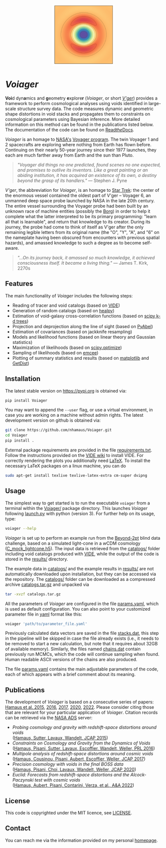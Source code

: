 <center>
<img src="docs/voiager.png" alt="Voiager" width="200"/>
</center>

# *Voiager*

**Voi**d dyn**a**mics and **g**eometry **e**xplore**r** (*Voiager*, or short [*V'ger*](https://memory-alpha.fandom.com/wiki/V'ger)) provides a framework to perform cosmological analyses using voids identified in large-scale structure survey data. The code measures dynamic and geometric shape distortions in void stacks and propagates them to constraints on cosmological parameters using Bayesian inference. More detailed information on this method can be found in the publications listed below. The documentation of the code can be found on [Read*the*Docs](https://docs.readthedocs.io).

*Voiager* is an homage to [NASA's](https://voyager.jpl.nasa.gov/) [Voyager program](https://en.wikipedia.org/wiki/Voyager_program). The twin Voyager 1 and 2 spacecrafts are exploring where nothing from Earth has flown before. Continuing on their nearly 50-year journey since their 1977 launches, they each are much farther away from Earth and the sun than Pluto.

> *"Voyager did things no one predicted, found scenes no one expected, and promises to outlive its inventors. Like a great painting or an abiding institution, it has acquired an existence of its own, a destiny beyond the grasp of its handlers."* 
— Stephen J. Pyne

*V'ger*, the abbreviation for *Voiager*, is an homage to [Star Trek](https://memory-alpha.fandom.com/wiki/Star_Trek:_The_Motion_Picture): the center of the enormous vessel contained the oldest part of V'ger – Voyager 6, an unmanned deep space probe launched by NASA in the late 20th century. The entire vessel surrounding the Voyager probe had been built by an unknown race of machine entities (possibly the [Borg](https://memory-alpha.fandom.com/wiki/Borg)) in order to help it complete what the latter interpreted to be its primary programming: "learn all that is learnable", and return that knowledge to its creator. During its journey, the probe had come to think of itself as V'ger after the only remaining legible letters from its original name (the "O", "Y", "A", and "6" on the nameplate having been obscured from encounters with previous spatial hazards), and amassed knowledge to such a degree as to become self-aware. 

> *"…On its journey back, it amassed so much knowledge, it achieved consciousness itself. It became a living thing."*
— James T. Kirk, 2270s


## Features

The main functionality of *Voiager* includes the following steps:

- Reading of tracer and void catalogs (based on [VIDE](https://bitbucket.org/cosmicvoids/vide_public/wiki/Home/))
- Generation of random catalogs (based on [healpy](https://healpy.readthedocs.io/))
- Estimation of void-galaxy cross-correlation functions (based on [scipy k-d trees](https://docs.scipy.org/doc/scipy/reference/generated/scipy.spatial.KDTree.html#scipy.spatial.KDTree))
- Projection and deprojection along the line of sight (based on [PyAbel](https://pyabel.readthedocs.io))
- Estimation of covariances (based on jackknife resampling)
- Models and likelihood functions (based on linear theory and Gaussian statistics)
- Maximization of likelihoods (based on [scipy.optimize](https://docs.scipy.org/doc/scipy/tutorial/optimize.html))
- Sampling of likelihoods (based on [emcee](https://emcee.readthedocs.io/))
- Plotting of summary statistics and results (based on [matplotlib](https://matplotlib.org/) and [GetDist](https://getdist.readthedocs.io/))


## Installation
The latest stable version on https://pypi.org is obtained via:
```sh
pip install Voiager
```
You may want to append the `--user` flag, or use a virtual environment, in case you are working on a machine without admin rights. The latest development version on github is obtained via:
```sh
git clone https://github.com/nhamaus/Voiager.git
cd Voiager
pip install .
```
External package requirements are provided in the file [requirements.txt](requirements.txt). Follow the instructions provided on the [VIDE wiki](https://bitbucket.org/cosmicvoids/vide_public/wiki/Home/) to install VIDE. For correctly rendering the plots you additionally need [LaTeX](https://texblog.org/installing-latex/). To install the necessary LaTeX packages on a linux machine, you can do
```sh
sudo apt-get install texlive texlive-latex-extra cm-super dvipng
```

## Usage

The simplest way to get started is to run the executable `voiager` from a terminal within the [Voiager/](./) package directory. This launches *Voiager* following [launch.py](voiager/launch.py) with python (version 3). For further help on its usage, type:
```sh
voiager --help
```
*Voiager* is set up to perform an example run from the [Beyond-2pt](https://github.com/ANSalcedo/Beyond2ptMock) blind data challenge, based on a simulated light-cone in a *w*CDM cosmology ([C_mock_lightcone.h5](https://github.com/ANSalcedo/Beyond2ptMock/blob/main/C_mock_lightcone.h5)). The input data is retrieved from the [catalogs/](catalogs/) folder including void catalogs produced with [VIDE](https://bitbucket.org/cosmicvoids/vide_public/wiki/Home/), while the output of the code is stored in the [results/](results/) directory.


The example data in [catalogs/](catalogs/) and the example results in [results/](results/) are not automatically downloaded upon installation, but they can be accessed via the repository. The [catalogs/](catalogs/) folder can be downloaded as a compressed archive [catalogs.tar.gz](https://github.com/nhamaus/Voiager/releases/download/v0.1.0/catalogs.tar.gz) and unpacked via
```sh
tar -xvzf catalogs.tar.gz
```

All the parameters of *Voiager* are configured in the file [params.yaml](voiager/params.yaml), which is used as default configuration. You can also point to your customized parameter file in [yaml](https://pyyaml.org/) format like this:
```sh
voiager 'path/to/parameter_file.yaml'
```
Previously calculated data vectors are saved in the file [stacks.dat](/results/Beyond2pt/C_mock_lightcone_0240/stacks.dat), this step in the pipeline will be skipped in case the file already exists (i.e., it needs to be removed to start a new calculation, but note that it requires about 32GB of available memory). Similarly, the files named [chains.dat](/results/Beyond2pt/C_mock_lightcone_0240/chains.dat) contain previously run MCMCs, which the code will continue sampling when found. Human readable ASCII versions of the chains are also produced.

The file [params.yaml](voiager/params.yaml) contains the main adjustable parameters of the code, each of which appears with a brief comment about its meaning.


## Publications
The development of *Voiager* is based on a consecutive series of papers: [Hamaus et al. 2015](https://arxiv.org/abs/1507.04363), [2016](https://arxiv.org/abs/1602.01784), [2017](https://arxiv.org/abs/1705.05328), [2020](https://arxiv.org/abs/2007.07895), [2022](https://arxiv.org/abs/2108.10347). Please consider citing those that are relevant for your particular application of *Voiager*. Citation records can be retrieved via the [NASA ADS](https://ui.adsabs.harvard.edu/) server:

- *Probing cosmology and gravity with redshift-space distortions around voids*\
([Hamaus, Sutter, Lavaux, Wandelt, JCAP 2015](https://ui.adsabs.harvard.edu/abs/2015JCAP...11..036H/exportcitation))
- *Constraints on Cosmology and Gravity from the Dynamics of Voids*\
([Hamaus, Pisani, Sutter, Lavaux, Escoffier, Wandelt, Weller, PRL 2016](https://ui.adsabs.harvard.edu/abs/2016PhRvL.117i1302H/exportcitation))
- *Multipole analysis of redshift-space distortions around cosmic voids*\
([Hamaus, Cousinou, Pisani, Aubert, Escoffier, Weller, JCAP 2017](https://ui.adsabs.harvard.edu/abs/2017JCAP...07..014H/exportcitation))
- *Precision cosmology with voids in the final BOSS data*\
([Hamaus, Pisani, Choi, Lavaux, Wandelt, Weller, JCAP 2020](https://ui.adsabs.harvard.edu/abs/2020JCAP...12..023H/exportcitation))
- *Euclid: Forecasts from redshift-space distortions and the Alcock-Paczynski test with cosmic voids*\
([Hamaus, Aubert, Pisani, Contarini, Verza, et al., A&A 2022](https://ui.adsabs.harvard.edu/abs/2022A%26A...658A..20H/exportcitation))


## License
This code is copyrighted under the MIT licence, see [LICENSE](LICENSE).

## Contact
You can reach me via the information provided on my personal [homepage](https://www.usm.uni-muenchen.de/people/hamaus/).